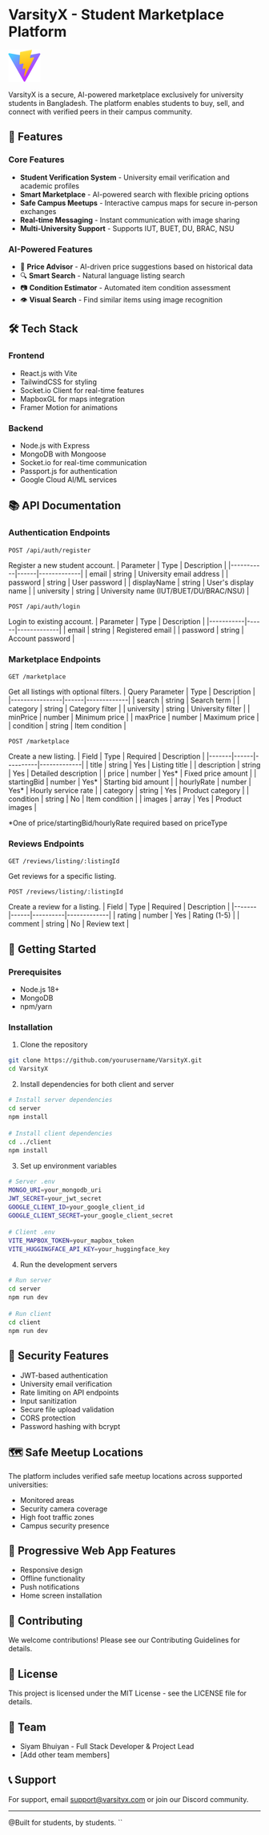 # VarsityX - Student Marketplace Platform

![VarsityX Logo](client/public/vite.svg)

VarsityX is a secure, AI-powered marketplace exclusively for university students in Bangladesh. The platform enables students to buy, sell, and connect with verified peers in their campus community.

## 🌟 Features

### Core Features
- **Student Verification System** - University email verification and academic profiles
- **Smart Marketplace** - AI-powered search with flexible pricing options
- **Safe Campus Meetups** - Interactive campus maps for secure in-person exchanges
- **Real-time Messaging** - Instant communication with image sharing
- **Multi-University Support** - Supports IUT, BUET, DU, BRAC, NSU

### AI-Powered Features
- 🤖 **Price Advisor** - AI-driven price suggestions based on historical data
- 🔍 **Smart Search** - Natural language listing search
- 📷 **Condition Estimator** - Automated item condition assessment
- 👁️ **Visual Search** - Find similar items using image recognition

## 🛠️ Tech Stack

### Frontend
- React.js with Vite
- TailwindCSS for styling
- Socket.io Client for real-time features
- MapboxGL for maps integration
- Framer Motion for animations

### Backend
- Node.js with Express
- MongoDB with Mongoose
- Socket.io for real-time communication
- Passport.js for authentication
- Google Cloud AI/ML services

## 📚 API Documentation

### Authentication Endpoints

```http
POST /api/auth/register
```
Register a new student account.
| Parameter | Type | Description |
|-----------|------|-------------|
| email | string | University email address |
| password | string | User password |
| displayName | string | User's display name |
| university | string | University name (IUT/BUET/DU/BRAC/NSU) |

```http
POST /api/auth/login
```
Login to existing account.
| Parameter | Type | Description |
|-----------|------|-------------|
| email | string | Registered email |
| password | string | Account password |

### Marketplace Endpoints

```http
GET /marketplace
```
Get all listings with optional filters.
| Query Parameter | Type | Description |
|----------------|------|-------------|
| search | string | Search term |
| category | string | Category filter |
| university | string | University filter |
| minPrice | number | Minimum price |
| maxPrice | number | Maximum price |
| condition | string | Item condition |

```http
POST /marketplace
```
Create a new listing.
| Field | Type | Required | Description |
|-------|------|----------|-------------|
| title | string | Yes | Listing title |
| description | string | Yes | Detailed description |
| price | number | Yes* | Fixed price amount |
| startingBid | number | Yes* | Starting bid amount |
| hourlyRate | number | Yes* | Hourly service rate |
| category | string | Yes | Product category |
| condition | string | No | Item condition |
| images | array | Yes | Product images |

*One of price/startingBid/hourlyRate required based on priceType

### Reviews Endpoints

```http
GET /reviews/listing/:listingId
```
Get reviews for a specific listing.

```http
POST /reviews/listing/:listingId
```
Create a review for a listing.
| Field | Type | Required | Description |
|-------|------|----------|-------------|
| rating | number | Yes | Rating (1-5) |
| comment | string | No | Review text |

## 🚀 Getting Started

### Prerequisites
- Node.js 18+
- MongoDB
- npm/yarn

### Installation

1. Clone the repository
```bash
git clone https://github.com/yourusername/VarsityX.git
cd VarsityX
```

2. Install dependencies for both client and server
```bash
# Install server dependencies
cd server
npm install

# Install client dependencies
cd ../client
npm install
```

3. Set up environment variables
```bash
# Server .env
MONGO_URI=your_mongodb_uri
JWT_SECRET=your_jwt_secret
GOOGLE_CLIENT_ID=your_google_client_id
GOOGLE_CLIENT_SECRET=your_google_client_secret

# Client .env
VITE_MAPBOX_TOKEN=your_mapbox_token
VITE_HUGGINGFACE_API_KEY=your_huggingface_key
```

4. Run the development servers
```bash
# Run server
cd server
npm run dev

# Run client
cd client
npm run dev
```

## 🔐 Security Features

- JWT-based authentication
- University email verification
- Rate limiting on API endpoints
- Input sanitization
- Secure file upload validation
- CORS protection
- Password hashing with bcrypt

## 🗺️ Safe Meetup Locations

The platform includes verified safe meetup locations across supported universities:
- Monitored areas
- Security camera coverage
- High foot traffic zones
- Campus security presence

## 📱 Progressive Web App Features

- Responsive design
- Offline functionality
- Push notifications
- Home screen installation

## 🤝 Contributing

We welcome contributions! Please see our Contributing Guidelines for details.

## 📄 License

This project is licensed under the MIT License - see the LICENSE file for details.

## 👥 Team

- Siyam Bhuiyan - Full Stack Developer & Project Lead
- [Add other team members]

## 📞 Support

For support, email support@varsityx.com or join our Discord community.

---
@Built for students, by students.
``
